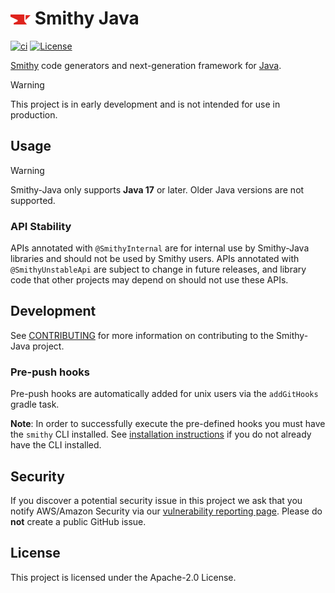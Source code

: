 # <img alt="Smithy" src="https://github.com/smithy-lang/smithy/blob/main/docs/_static/smithy-anvil.svg?raw=true" width="32"> Smithy Java 
[![ci](https://github.com/smithy-lang/smithy-java/actions/workflows/ci.yml/badge.svg)](https://github.com/smithy-lang/smithy-java/actions/workflows/ci.yml)
[![License](https://img.shields.io/badge/License-Apache_2.0-blue.svg)](LICENSE)

[Smithy](https://smithy.io/2.0/index.html) code generators and next-generation framework for [Java](https://java.com/).

> [!WARNING]
> This project is in early development and is not intended for use in production.

## Usage
> [!WARNING]
> Smithy-Java only supports **Java 17** or later. Older Java versions are not supported.

### API Stability
APIs annotated with `@SmithyInternal` are for internal use by Smithy-Java libraries and should not be used by Smithy users.
APIs annotated with `@SmithyUnstableApi` are subject to change in future releases, and library code that other projects
may depend on should not use these APIs.

## Development
See [CONTRIBUTING](CONTRIBUTING.md#security-issue-notifications) for more information on contributing to the Smithy-Java project.

### Pre-push hooks
Pre-push hooks are automatically added for unix users via the `addGitHooks` gradle task.

**Note**: In order to successfully execute the pre-defined hooks you must have the `smithy` CLI installed. 
See [installation instructions](https://smithy.io/2.0/guides/smithy-cli/cli_installation.html) if you do not already have the CLI installed.

## Security
If you discover a potential security issue in this project we ask that you notify AWS/Amazon Security via our 
[vulnerability reporting page](http://aws.amazon.com/security/vulnerability-reporting/). 
Please do **not** create a public GitHub issue.

## License
This project is licensed under the Apache-2.0 License.

